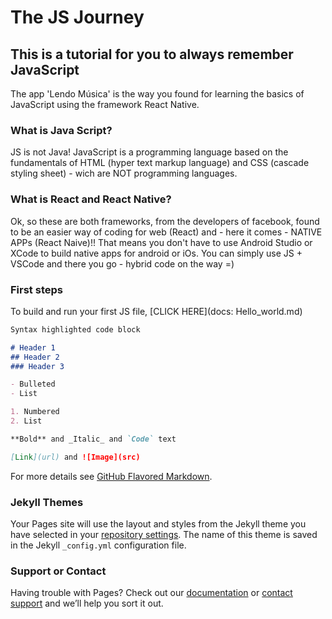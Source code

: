 # The JS Journey

## This is a tutorial for you to always remember JavaScript 

The app 'Lendo Música' is the way you found for learning the basics of JavaScript using the framework React Native.

### What is Java Script?

JS is not Java! JavaScript is a programming language based on the fundamentals of HTML (hyper text markup language) and CSS (cascade styling sheet) - wich are NOT programming languages.

### What is React and React Native?

Ok, so these are both frameworks, from the developers of facebook, found to be an easier way of coding for web (React) and - here it comes - NATIVE APPs (React Naive)!! That means you don't have to use Android Studio or XCode to build native apps for android or iOs. You can simply use JS + VSCode and there you go - hybrid code on the way =)

### First steps 
To build and run your first JS file, [CLICK HERE](docs: Hello_world.md) 

```markdown
Syntax highlighted code block

# Header 1
## Header 2
### Header 3

- Bulleted
- List

1. Numbered
2. List

**Bold** and _Italic_ and `Code` text

[Link](url) and ![Image](src)
```

For more details see [GitHub Flavored Markdown](https://guides.github.com/features/mastering-markdown/).

### Jekyll Themes

Your Pages site will use the layout and styles from the Jekyll theme you have selected in your [repository settings](https://github.com/karenparente/AppLendoMusica/settings). The name of this theme is saved in the Jekyll `_config.yml` configuration file.

### Support or Contact

Having trouble with Pages? Check out our [documentation](https://docs.github.com/categories/github-pages-basics/) or [contact support](https://github.com/contact) and we’ll help you sort it out.
